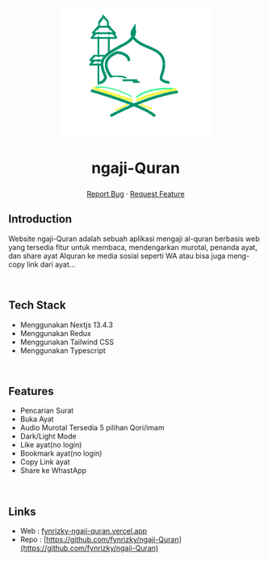 <div align="center">
  <a href="https://www.indoquran.my.id">
    <img src="https://raw.githubusercontent.com/fynrizky/ngaji-Quran/master/assets/logo_ku.png" alt="Logo" width="300">
  </a>
  <h2 style="font-size:30px;" align="center"><strong>ngaji-Quran</strong></h2>
  <p align="center">
    <a href="https://github.com/fynrizky/ngaji-Quran/issues">Report Bug</a>
    ·
    <a href="https://github.com/fynrizky/ngaji-Quran/issues">Request Feature</a>
  </p>

</div>

## Introduction

Website ngaji-Quran adalah sebuah aplikasi mengaji al-quran berbasis web yang tersedia fitur untuk membaca, mendengarkan murotal, penanda ayat, dan share ayat Alquran ke media sosial seperti WA atau bisa juga meng-copy link dari ayat...

<br/>

## Tech Stack

- Menggunakan Nextjs 13.4.3
- Menggunakan Redux
- Menggunakan Tailwind CSS
- Menggunakan Typescript

<br/>

## Features

- Pencarian Surat
- Buka Ayat
- Audio Murotal Tersedia 5 pilihan Qori/imam
- Dark/Light Mode
- Like ayat(no login)
- Bookmark ayat(no login)
- Copy Link ayat
- Share ke WhastApp

<br/>

## Links

- Web : [fynrizky-ngaji-quran.vercel.app](https://www.fynrizky-ngaji-quran.vercel.app)
- Repo : [https://github.com/fynrizky/ngaji-Quran](https://github.com/fynrizky/ngaji-Quran)
